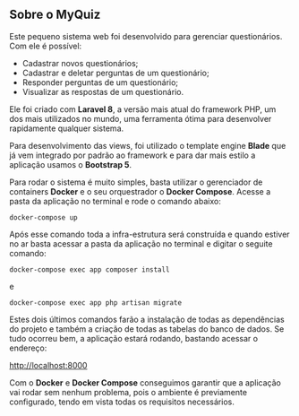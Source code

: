 ## Sobre o MyQuiz

Este pequeno sistema web foi desenvolvido para gerenciar questionários. Com ele é possível:

- Cadastrar novos questionários;
- Cadastrar e deletar perguntas de um questionário;
- Responder perguntas de um questionário;
- Visualizar as respostas de um questionário.

Ele foi criado com **Laravel 8**, a versão mais atual
do framework PHP, um dos mais utilizados no mundo, uma ferramenta
ótima para desenvolver rapidamente qualquer sistema.

Para desenvolvimento das views, foi utilizado o template engine
**Blade** que já vem integrado por padrão ao framework
e para dar mais estilo a aplicação usamos o **Bootstrap 5**.

Para rodar o sistema é muito simples, basta utilizar o gerenciador de
containers **Docker** e o seu orquestrador o **Docker Compose**. Acesse a
pasta da aplicação no terminal e rode o comando abaixo:

```
docker-compose up
```

Após esse comando toda a infra-estrutura será construída e quando estiver no ar basta
acessar a pasta da aplicação no terminal e digitar o seguite comando:

```
docker-compose exec app composer install
```

e

```
docker-compose exec app php artisan migrate
```

Estes dois últimos comandos farão a instalação de todas as dependências do projeto e também a
criação de todas as tabelas do banco de dados. Se tudo ocorreu bem, a aplicação
estará rodando, bastando acessar o endereço:

[http://localhost:8000](http://localhost:8000)

Com o **Docker** e **Docker Compose** conseguimos garantir
que a aplicação vai rodar sem nenhum problema, pois o ambiente é
previamente configurado, tendo em vista todas os requisitos necessários.
